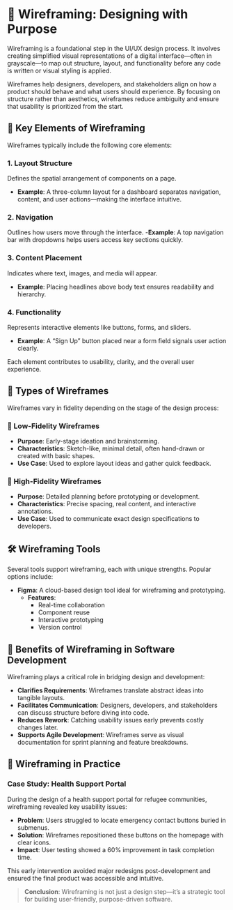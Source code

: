
# 📐 Wireframing: Designing with Purpose

Wireframing is a foundational step in the UI/UX design process. It involves creating simplified visual representations of a digital interface—often in grayscale—to map out structure, layout, and functionality before any code is written or visual styling is applied.

Wireframes help designers, developers, and stakeholders align on how a product should behave and what users should experience. By focusing on structure rather than aesthetics, wireframes reduce ambiguity and ensure that usability is prioritized from the start.



## 🧩 Key Elements of Wireframing

Wireframes typically include the following core elements:

### 1. Layout Structure
Defines the spatial arrangement of components on a page.
- **Example**: A three-column layout for a dashboard separates navigation, content, and user actions—making the interface intuitive.

### 2. Navigation
Outlines how users move through the interface.
-**Example**: A top navigation bar with dropdowns helps users access key sections quickly.

### 3. Content Placement
Indicates where text, images, and media will appear.
- **Example**: Placing headlines above body text ensures readability and hierarchy.

### 4. Functionality
Represents interactive elements like buttons, forms, and sliders.
- **Example**: A “Sign Up” button placed near a form field signals user action clearly.

Each element contributes to usability, clarity, and the overall user experience.



## 🧾 Types of Wireframes

Wireframes vary in fidelity depending on the stage of the design process:

### 🔹 Low-Fidelity Wireframes
- **Purpose**: Early-stage ideation and brainstorming.
- **Characteristics**: Sketch-like, minimal detail, often hand-drawn or created with basic shapes.
- **Use Case**: Used to explore layout ideas and gather quick feedback.

### 🔸 High-Fidelity Wireframes
- **Purpose**: Detailed planning before prototyping or development.
- **Characteristics**: Precise spacing, real content, and interactive annotations.
- **Use Case**: Used to communicate exact design specifications to developers.



## 🛠️ Wireframing Tools

Several tools support wireframing, each with unique strengths. Popular options include:

- **Figma**: A cloud-based design tool ideal for wireframing and prototyping.
  - **Features**:
    - Real-time collaboration
    - Component reuse
    - Interactive prototyping
    - Version control
 

## 🚀 Benefits of Wireframing in Software Development

Wireframing plays a critical role in bridging design and development:

- **Clarifies Requirements**: Wireframes translate abstract ideas into tangible layouts.
- **Facilitates Communication**: Designers, developers, and stakeholders can discuss structure before diving into code.
- **Reduces Rework**: Catching usability issues early prevents costly changes later.
- **Supports Agile Development**: Wireframes serve as visual documentation for sprint planning and feature breakdowns.



## 🧪 Wireframing in Practice

### Case Study: Health Support Portal

During the design of a health support portal for refugee communities, wireframing revealed key usability issues:
- **Problem**: Users struggled to locate emergency contact buttons buried in submenus.
- **Solution**: Wireframes repositioned these buttons on the homepage with clear icons.
- **Impact**: User testing showed a 60% improvement in task completion time.

This early intervention avoided major redesigns post-development and ensured the final product was accessible and intuitive.

> **Conclusion**: Wireframing is not just a design step—it’s a strategic tool for building user-friendly, purpose-driven software.

